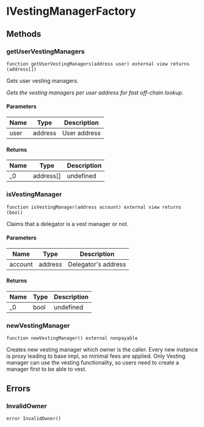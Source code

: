 # IVestingManagerFactory









## Methods

### getUserVestingManagers

```solidity
function getUserVestingManagers(address user) external view returns (address[])
```

Gets user vesting managers.

*Gets the vesting managers per user address for fast off-chain lookup.*

#### Parameters

| Name | Type | Description |
|---|---|---|
| user | address | User address |

#### Returns

| Name | Type | Description |
|---|---|---|
| _0 | address[] | undefined |

### isVestingManager

```solidity
function isVestingManager(address account) external view returns (bool)
```

Claims that a delegator is a vest manager or not.



#### Parameters

| Name | Type | Description |
|---|---|---|
| account | address | Delegator&#39;s address |

#### Returns

| Name | Type | Description |
|---|---|---|
| _0 | bool | undefined |

### newVestingManager

```solidity
function newVestingManager() external nonpayable
```

Creates new vesting manager which owner is the caller. Every new instance is proxy leading to base impl, so minimal fees are applied. Only Vesting manager can use the vesting functionality, so users need to create a manager first to be able to vest.







## Errors

### InvalidOwner

```solidity
error InvalidOwner()
```







